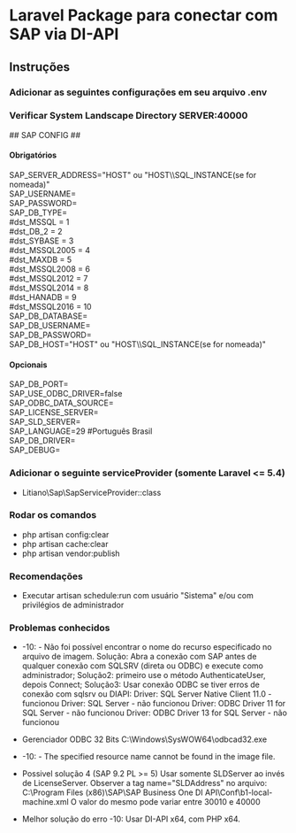 # Laravel Package para conectar com SAP via DI-API

## Instruções
### Adicionar as seguintes configurações em seu arquivo .env
### Verificar System Landscape Directory SERVER:40000
\#\# SAP CONFIG ##<br/>
#### Obrigatórios
SAP_SERVER_ADDRESS="HOST" ou "HOST\\\SQL_INSTANCE(se for nomeada)"<br/>
SAP_USERNAME=<br/>
SAP_PASSWORD=<br/>
SAP_DB_TYPE=<br/>
\#dst_MSSQL = 1<br/>
\#dst_DB_2 = 2<br/>
\#dst_SYBASE = 3<br/>
\#dst_MSSQL2005 = 4<br/>
\#dst_MAXDB = 5<br/>
\#dst_MSSQL2008 = 6<br/>
\#dst_MSSQL2012 = 7<br/>
\#dst_MSSQL2014 = 8<br/>
\#dst_HANADB = 9<br/>
\#dst_MSSQL2016 = 10<br/>
SAP_DB_DATABASE=<br/>
SAP_DB_USERNAME=<br/>
SAP_DB_PASSWORD=<br/>
SAP_DB_HOST="HOST" ou "HOST\\\SQL_INSTANCE(se for nomeada)"<br/>
#### Opcionais
SAP_DB_PORT=<br/>
SAP_USE_ODBC_DRIVER=false<br/>
SAP_ODBC_DATA_SOURCE=<br/>
SAP_LICENSE_SERVER=<br/>
SAP_SLD_SERVER=<br/>
SAP_LANGUAGE=29 #Português Brasil<br/>
SAP_DB_DRIVER=<br/>
SAP_DEBUG=<br/>

### Adicionar o seguinte serviceProvider (somente Laravel <= 5.4)
* Litiano\Sap\SapServiceProvider::class

### Rodar os comandos
* php artisan config:clear
* php artisan cache:clear
* php artisan vendor:publish

### Recomendações
* Executar artisan schedule:run com usuário "Sistema" e/ou com privilégios de administrador


### Problemas conhecidos
* -10: - Não foi possível encontrar o nome do recurso especificado no arquivo de imagem.
Solução: Abra a conexão com SAP antes de qualquer conexão com SQLSRV (direta ou ODBC) e execute como administrador;
Solução2: primeiro use o método AuthenticateUser, depois Connect;
Solução3: Usar conexão ODBC se tiver erros de conexão com sqlsrv ou DIAPI: 
Driver: SQL Server Native Client 11.0 - funcionou
Driver: SQL Server - não funcionou
Driver: ODBC Driver 11 for SQL Server - não funcionou
Driver: ODBC Driver 13 for SQL Server - não funcionou

* Gerenciador ODBC 32 Bits C:\Windows\SysWOW64\odbcad32.exe

* -10: - The specified resource name cannot be found in the image file.

* Possivel solução 4 (SAP 9.2 PL >= 5)
Usar somente SLDServer ao invés de LicenseServer.
Observer a tag name="SLDAddress" no arquivo:
C:\Program Files (x86)\SAP\SAP Business One DI API\Conf\b1-local-machine.xml
O valor do mesmo pode variar entre 30010 e 40000
 
* Melhor solução do erro -10:
Usar DI-API x64, com PHP x64.